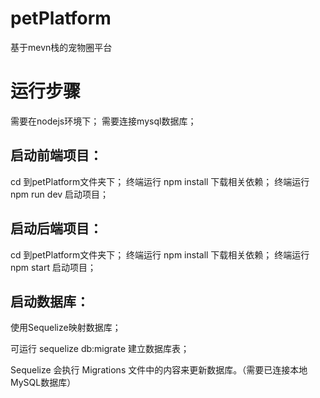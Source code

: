 # petPlatform
基于mevn栈的宠物圈平台

# 运行步骤

需要在nodejs环境下；
需要连接mysql数据库；

## 启动前端项目：
cd 到petPlatform文件夹下；
终端运行 npm install 下载相关依赖；
终端运行 npm run dev 启动项目；

## 启动后端项目：
cd 到petPlatform文件夹下；
终端运行 npm install 下载相关依赖；
终端运行 npm start 启动项目；

## 启动数据库：
使用Sequelize映射数据库；

可运行 sequelize db:migrate 建立数据库表；

Sequelize 会执行 Migrations 文件中的内容来更新数据库。（需要已连接本地MySQL数据库）
